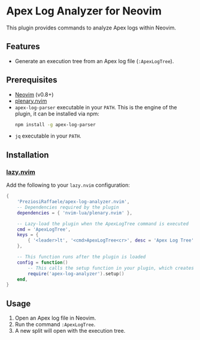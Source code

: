 # Apex Log Analyzer for Neovim

This plugin provides commands to analyze Apex logs within Neovim.

## Features

-   Generate an execution tree from an Apex log file (`:ApexLogTree`).

## Prerequisites

-   [Neovim](https://neovim.io/) (v0.8+)
-   [plenary.nvim](https://github.com/nvim-lua/plenary.nvim)
-   `apex-log-parser` executable in your `PATH`. This is the engine of the plugin, it can be installed via npm:
    ```bash
    npm install -g apex-log-parser
    ```
-   `jq` executable in your `PATH`.

## Installation

### [lazy.nvim](https://github.com/folke/lazy.nvim)

Add the following to your `lazy.nvim` configuration:

```lua
{
    'PreziosiRaffaele/apex-log-analyzer.nvim',
    -- Dependencies required by the plugin
    dependencies = { 'nvim-lua/plenary.nvim' },

    -- Lazy-load the plugin when the ApexLogTree command is executed
    cmd = 'ApexLogTree',
    keys = {
        { '<leader>lt', '<cmd>ApexLogTree<cr>', desc = 'Apex Log Tree' },
    },

    -- This function runs after the plugin is loaded
    config = function()
        -- This calls the setup function in your plugin, which creates the command
        require('apex-log-analyzer').setup()
    end,
}
```

## Usage

1.  Open an Apex log file in Neovim.
2.  Run the command `:ApexLogTree`.
3.  A new split will open with the execution tree.
